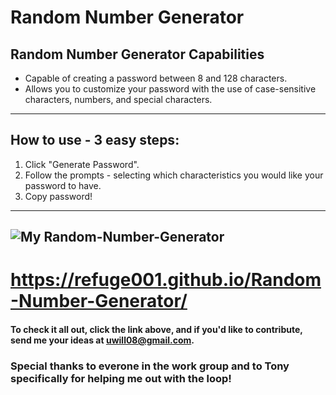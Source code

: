 # Random Number Generator

## Random Number Generator Capabilities

- Capable of creating a password between 8 and 128 characters.
- Allows you to customize your password with the use of case-sensitive characters, numbers, and special characters.

---

## How to use - 3 easy steps:

1. Click "Generate Password".
2. Follow the prompts - selecting which characteristics you would like your password to have.
3. Copy password!

---

## ![My Random-Number-Generator](/assets/img/RNG.bmp)

# https://refuge001.github.io/Random-Number-Generator/

#### To check it all out, click the link above, and if you'd like to contribute, send me your ideas at uwill08@gmail.com.

### Special thanks to everone in the work group and to Tony specifically for helping me out with the loop!
